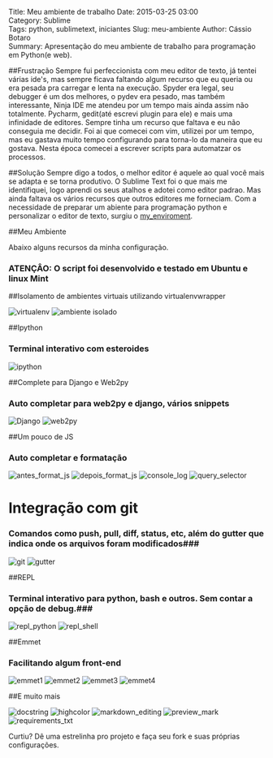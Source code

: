 Title: Meu ambiente de trabalho
Date: 2015-03-25 03:00  
Category: Sublime  
Tags: python, sublimetext, iniciantes 
Slug: meu-ambiente 
Author: Cássio Botaro  
Summary: Apresentação do meu ambiente de trabalho para programação em Python(e web).

##Frustração
Sempre fui perfeccionista com meu editor de texto, já tentei várias ide's, mas sempre ficava faltando algum recurso que eu queria ou era pesada pra carregar e lenta na execução.
Spyder era legal, seu debugger é um dos melhores, o pydev era pesado, mas também interessante, Ninja IDE me atendeu por um tempo mais ainda assim não totalmente. Pycharm, gedit(até escrevi plugin para ele) e mais uma infinidade de editores.
Sempre tinha um recurso que faltava e eu não conseguia me decidir.
Foi ai que comecei com vim, utilizei por um tempo, mas eu gastava muito tempo configurando para torna-lo da maneira que eu gostava.
Nesta época comecei a escrever scripts para automatzar os processos.

##Solução
Sempre digo a todos, o melhor editor é aquele ao qual você mais se adapta e  se torna produtivo. O Sublime Text foi o que mais me identifiquei, logo aprendi os seus atalhos e adotei como editor padrao.
Mas ainda faltava os vários recursos que outros editores me forneciam.
Com a necessidade de preparar um abiente para programação python e personalizar o editor de texto, surgiu o [my_enviroment](https://github.com/cassiobotaro/my_environment).

##Meu Ambiente

Abaixo alguns recursos da minha configuração.

### ATENÇÂO: O script foi desenvolvido e testado em Ubuntu e linux Mint

##Isolamento de ambientes virtuais utilizando virtualenvwrapper

![virtualenv]({filename}/images/virtualenv.png "Virtualenv")
![ambiente isolado]({filename}/images/ambientes_isolados.png "Ambientes isolados")

##Ipython 
### Terminal interativo com esteroides ###

![ipython]({filename}/images/ipython.png "Ipython")

##Complete para Django e Web2py
### Auto completar para web2py e django, vários snippets ###

![Django]({filename}/images/django.png)
![web2py]({filename}/images/web2py.png)

##Um pouco de JS
### Auto completar e formatação ###

![antes_format_js]({filename}/images/antes_format_js.png)
![depois_format_js]({filename}/images/depois_format_js.png)
![console_log]({filename}/images/console_log.png)
![query_selector]({filename}/images/query_selector.png)

# Integração com git
### Comandos como push, pull, diff, status, etc, além do gutter que indica onde os arquivos foram modificados###

![git]({filename}/images/git.png)
![gutter]({filename}/images/gutter.png)

##REPL
### Terminal interativo para python, bash e outros. Sem contar a opção de debug.###

![repl_python]({filename}/images/repl_python.png)
![repl_shell]({filename}/images/repl_shell.png)

##Emmet
### Facilitando algum front-end ###
![emmet1]({filename}/images/emmet1.png)
![emmet2]({filename}/images/emmet2.png)
![emmet3]({filename}/images/emmet3.png)
![emmet4]({filename}/images/emmet4.png)

##E muito mais

![docstring]({filename}/images/docstring.png)
![highcolor]({filename}/images/highcolor.png)
![markdown_editing]({filename}/images/markdown_editing.png)
![preview_mark]({filename}/images/preview_mark.png)
![requirements_txt]({filename}/images/requirements_txt.png)

Curtiu? Dê uma estrelinha pro projeto e faça seu fork e suas próprias configurações.










